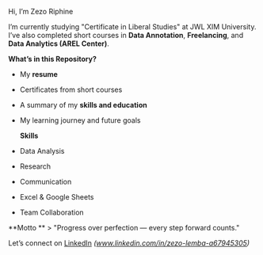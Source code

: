  Hi, I’m Zezo Riphine

I’m currently studying "Certificate in Liberal Studies" at JWL XIM University.  
 I’ve also completed short courses in **Data Annotation**, **Freelancing**, and **Data Analytics (AREL Center)**.

 **What’s in this Repository?**
- My **resume**
- Certificates from short courses
- A summary of my **skills and education**
- My learning journey and future goals

  **Skills**
- Data Analysis  
- Research  
- Communication  
- Excel & Google Sheets  
- Team Collaboration  


**Motto ** > "Progress over perfection — every step forward counts."

 Let’s connect on [LinkedIn](#) *(www.linkedin.com/in/zezo-lemba-a67945305)*  

